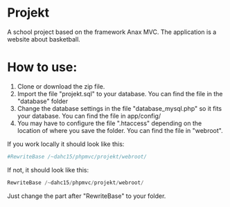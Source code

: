 Projekt
=====================

A school project based on the framework Anax MVC. The application is a website about basketball.

How to use:
=====================
1. Clone or download the zip file.
2. Import the file "projekt.sql" to your database. You can find the file in the "database" folder
3. Change the database settings in the file "database_mysql.php" so it fits your database. You can find the file in app/config/
4. You may have to configure the file ".htaccess" depending on the location of where you save the folder. You can find the file in "webroot". 

If you work locally it should look like this:

```php
#RewriteBase /~dahc15/phpmvc/projekt/webroot/
```

If not, it should look like this:

```php
RewriteBase /~dahc15/phpmvc/projekt/webroot/
```

Just change the part after "RewriteBase" to your folder.
